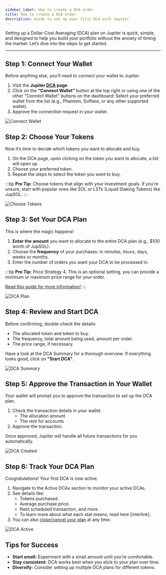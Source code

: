 ```yaml
---
sidebar_label: How to create a DCA order
title: How to create a DCA order
description: Guide to set up your first DCA with Jupiter
---
```


<head>
    <title>DCA Guide: Set Up</title>
    <meta name="twitter:card" content="summary" />
</head>

Setting up a Dollar-Cost Averaging (DCA) plan on Jupiter is quick, simple, and designed to help you build your portfolio without the anxiety of timing the market. Let’s dive into the steps to get started.

---

## Step 1: Connect Your Wallet

Before anything else, you’ll need to connect your wallet to Jupiter.

1. Visit the **Jupiter [DCA](https://jup.ag/dca/) page**.
2. Click on the **“Connect Wallet”** button at the top right or using one of the other "Connect Wallet" buttons on the dashboard: Select your preferred wallet from the list (e.g., Phantom, Solflare, or any other supported wallet).
3. Approve the connection request in your wallet.

![Connect Wallet](./img/dca-100-1.png)

## Step 2: Choose Your Tokens

Now it’s time to decide which tokens you want to allocate and buy.

1. On the DCA page, upon clicking on the token you want to allocate, a list will open up.
2. Choose your preferred token.
3. Repeat the steps to select the token you want to buy.

:::tip **Pro Tip:**
Choose tokens that align with your investment goals. If you’re unsure, start with popular ones like SOL or LSTs (Liquid Staking Tokens) like JupSOL.
:::

![Choose Tokens](./img/dca-100-2.png)

## Step 3: Set Your DCA Plan

This is where the magic happens!

1. **Enter the amount** you want to allocate to the entire DCA plan (e.g., $100 worth of JupSOL).
2. Choose the **frequency** of your purchases: in minutes, hours, days, weeks or months.
3. Enter the number of orders you want your DCA to be processed in.

:::tip **Pro Tip:** Price Strategy
4. This is an optional setting, you can provide a minimum or maximum price range for your order.

[Read this guide for more information!](./102-how-to-use-dca-price-range.md)
:::

![DCA Plan](./img/dca-100-3.png)

## Step 4: Review and Start DCA

Before confirming, double-check the details:

- The allocated token and token to buy.
- The frequency, total amount being used, amount per order.
- The price range, if necessary.

Have a look at the DCA Summary for a thorough overview. If everything looks good, click on **"Start DCA"**.

![DCA Summary](./img/dca-100-4.png)

## Step 5: Approve the Transaction in Your Wallet

Your wallet will prompt you to approve the transaction to set up the DCA plan.

1. Check the transaction details in your wallet.
    - The allocation amount
    - The rent for accounts
2. Approve the transaction.

Once approved, Jupiter will handle all future transactions for you automatically.

![DCA Created](./img/dca-100-5.png)

## Step 6: Track Your DCA Plan

Congratulations! Your first DCA is now active.

1. Navigate to the Active DCAs section to monitor your active DCAs.
2. See details like:
    - Tokens purchased.
    - Average purchase price.
    - Next scheduled transaction, and more.
    - To learn more about what each stat means, read here [interlink].
3. You can also [close/cancel your plan](./101-how-to-manage-dca.md) at any time.

![DCA Active](./img/dca-100-6.png)

## Tips for Success

- **Start small:** Experiment with a small amount until you’re comfortable.
- **Stay consistent:** DCA works best when you stick to your plan over time.
- **Diversify:** Consider setting up multiple DCA plans for different tokens.